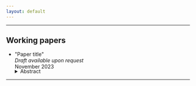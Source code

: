 ```yaml
---
layout: default
---
```


---

## Working papers

- "Paper title"    
_Draft available upon request_    
November 2023


    <details>
	  		<summary style="margin-top: -1.3em; cursor: pointer;">Abstract</summary>
	  		<p class="notice" style="margin-top:0 !important">
               This is the abstract of my paper.
            </p>
	</details>   

---
